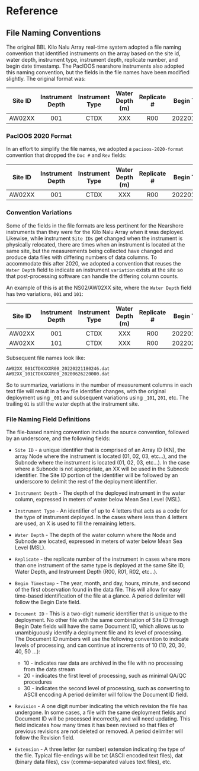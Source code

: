 # Reference

## File Naming Conventions

The original BBL Kilo Nalu Array real-time system adopted a file naming convention that identified instruments on the array based on the site id, water depth, instrument type, instrument depth, replicate number, and begin date timestamp.  The PacIOOS nearshore instruments also adopted this naming convention, but the fields in the file names have been modified slightly.  The original format was:

| Site ID | Instrument Depth |Instrument Type | Water Depth (m) | Replicate # | Begin Timestamp | Doc # | Rev | Ext |
|:-------:|:----------------:|:--------------:|:---------------:|:-----------:|:---------------:|:-----:|:---:|:---:|
| AW02XX  | 001              | CTDX           | XXX             | R00         | 20220101010100  |10     | 1 | dat|

### PacIOOS 2020 Format
In an effort to simplify the file names, we adopted a `pacioos-2020-format` convention that dropped the `Doc #` and `Rev` fields:

| Site ID | Instrument Depth |Instrument Type | Water Depth (m) | Replicate # | Begin Timestamp | Ext |
|:-------:|:----------------:|:--------------:|:---------------:|:-----------:|:---------------:|:---:|
| AW02XX  | 001              | CTDX           | XXX             | R00         | 20220101010100  | dat|

### Convention Variations

Some of the fields in the file formats are less pertinent for the Nearshore instruments than they were for the Kilo Nalu Array when it was deployed.  Likewise, while instrument `Site IDs` get changed when the instrument is physically relocated, there are times when an instrument is located at the same site, but the measurements being collected have changed and produce data files with differing numbers of data columns.  To accommodate this after 2020, we adopted a convention that reuses the `Water Depth` field to indicate an instrument `variation` exists at the site so that post-processing software can handle the differing column counts.

An example of this is at the NS02/AW02XX site, where the `Water Depth` field has two variations, `001` and `101`:

| Site ID | Instrument Depth |Instrument Type | Water Depth (m) | Replicate # | Begin Timestamp | Ext |
|:-------:|:----------------:|:--------------:|:---------------:|:-----------:|:---------------:|:---:|
| AW02XX  | 001              | CTDX           | XXX             | R00         | 20220101010100  | dat|
| AW02XX  | 101              | CTDX           | XXX             | R00         | 20220201010100  | dat|

Subsequent file names look like:

```
AW02XX_001CTDXXXXR00_20220221180246.dat
AW02XX_101CTDXXXXR00_20200626220000.dat
```

So to summarize, variations in the number of measurement columns in each text file will result in a few file identifier changes, with the original deployment using `_001` and subsequent variations using `_101`, `201`, etc.  The trailing `01` is still the water depth at the instrument site.

### File Naming Field Definitions

The file-based naming convention include the source convention, followed by an underscore, and the following fields:

- `Site ID` - a unique identifier that is comprised of an Array ID (KN), the array Node where the instrument is located (01, 02, 03, etc...), and the Subnode where the instrument is located (01, 02, 03, etc...). In the case where a Subnode is not appropriate, an XX will be used in the Subnode identifier. The Site ID portion of the identifier will be followed by an underscore to delimit the rest of the deployment identifier.

- `Instrument Depth` - The depth of the deployed instrument in the water column, expressed in meters of water below Mean Sea Level (MSL).

- `Instrument Type` - An identifier of up to 4 letters that acts as a code for the type of instrument deployed. In the cases where less than 4 letters are used, an X is used to fill the remaining letters.

- `Water Depth` - The depth of the water column where the Node and Subnode are located, expressed in meters of water below Mean Sea Level (MSL).

- `Replicate` - the replicate number of the instrument in cases where more than one instrument of the same type is deployed at the same Site ID, Water Depth, and Instrument Depth (R00, R01, R02, etc...).

- `Begin Timestamp` - The year, month, and day, hours, minute, and second of the first observation found in the data file. This will allow for easy time-based identification of the file at a glance. A period delimiter will follow the Begin Date field.

- `Document ID` - This is a two-digit numeric identifier that is unique to the deployment. No other file with the same combination of Site ID through Begin Date fields will have the same Document ID, which allows us to unambiguously identify a deployment file and its level of processing. The Document ID numbers will use the following convention to indicate levels of processing, and can continue at increments of 10 (10, 20, 30, 40, 50 ...):
    - 10 - indicates raw data are archived in the file with no processing from the data stream 
    - 20 - indicates the first level of processing, such as minimal QA/QC procedures
    - 30 - indicates the second level of processing, such as converting to ASCII encoding
A period delimiter will follow the Document ID field.

- `Revision` - A one digit number indicating the which revision the file has undergone. In some cases, a file with the same deployment fields and Document ID will be processed incorrectly, and will need updating. This field indicates how many times it has been revised so that files of previous revisions are not deleted or removed. A period delimiter will follow the Revision field.

- `Extension` - A three letter (or number) extension indicating the type of the file. Typical file-endings will be txt (ASCII encoded text files), dat (binary data files), csv (comma-separated values text files), etc.